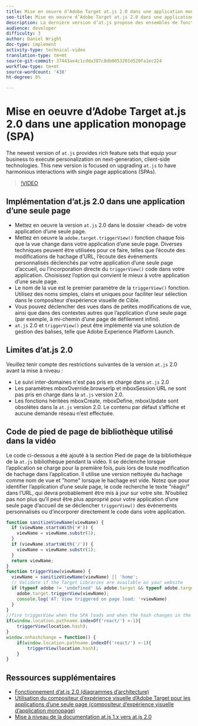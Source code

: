 ```yaml
---
title: Mise en oeuvre d’Adobe Target at.js 2.0 dans une application monopage (SPA)
seo-title: Mise en oeuvre d’Adobe Target at.js 2.0 dans une application monopage (SPA)
description: La dernière version d’at.js propose des ensembles de fonctionnalités riches qui permettent à votre entreprise d’exécuter la personnalisation sur les technologies de nouvelle génération côté client. Cette nouvelle version vise à mettre à niveau at.js afin d’établir des interactions harmonieuses avec les applications monopages (SPA).
audience: developer
difficulty: 3
author: Daniel Wright
doc-type: implement
activity-type: technical-video
translation-type: tm+mt
source-git-commit: 37443ae4c1cdda387c8db0053201d520fa1ec224
workflow-type: tm+mt
source-wordcount: '438'
ht-degree: 8%

---
```



# Mise en oeuvre d’Adobe Target at.js 2.0 dans une application monopage (SPA)

The newest version of `at.js` provides rich feature sets that equip your business to execute personalization on next-generation, client-side technologies. This new version is focused on upgrading `at.js` to have harmonious interactions with single page applications (SPAs).

>[!VIDEO](https://video.tv.adobe.com/v/26248?quality=12)

## Implémentation d’at.js 2.0 dans une application d’une seule page

* Mettez en oeuvre la version `at.js` 2.0 dans le dossier &lt;head> de votre application d’une seule page.
* Mettez en oeuvre la `adobe.target.triggerView()` fonction chaque fois que la vue change dans votre application d’une seule page. Diverses techniques peuvent être utilisées pour ce faire, telles que l’écoute des modifications de hachage d’URL, l’écoute des événements personnalisés déclenchés par votre application d’une seule page d’accueil, ou l’incorporation directe du `triggerView()` code dans votre application. Choisissez l’option qui convient le mieux à votre application d’une seule page.
* Le nom de la vue est le premier paramètre de la `triggerView()` fonction. Utilisez des noms simples, clairs et uniques pour faciliter leur sélection dans le compositeur d’expérience visuelle de Cible.
* Vous pouvez déclencher des vues dans de petites modifications de vue, ainsi que dans des contextes autres que l’application d’une seule page (par exemple, à mi-chemin d’une page de défilement infini).
* `at.js` 2.0 et `triggerView()` peut être implémenté via une solution de gestion des balises, telle que Adobe Experience Platform Launch.

## Limites d’at.js 2.0

Veuillez tenir compte des restrictions suivantes de la version `at.js` 2.0 avant la mise à niveau :

* Le suivi inter-domaines n&#39;est pas pris en charge dans `at.js` 2.0
* Les paramètres mboxOverride.browserIp et mboxSession URL ne sont pas pris en charge dans la `at.js` version 2.0.
* Les fonctions héritées mboxCreate, mboxDefine, mboxUpdate sont obsolètes dans la `at.js` version 2.0. Le contenu par défaut s’affiche et aucune demande réseau n’est effectuée.

## Code de pied de page de bibliothèque utilisé dans la vidéo

Le code ci-dessous a été ajouté à la section Pied de page de la bibliothèque de la `at.js` bibliothèque pendant la vidéo. Il se déclenche lorsque l’application se charge pour la première fois, puis lors de toute modification de hachage dans l’application. Il utilise une version nettoyée du hachage comme nom de vue et &quot;home&quot; lorsque le hachage est vide. Notez que pour identifier l’application d’une seule page, le code recherche le texte &quot;réagir/&quot; dans l’URL, qui devra probablement être mis à jour sur votre site. N’oubliez pas non plus qu’il peut être plus approprié pour votre application d’une seule page d’accueil de se déclencher `triggerView()` des événements personnalisés ou d’incorporer directement le code dans votre application.

```javascript
function sanitizeViewName(viewName) {
  if (viewName.startsWith('#')) {
    viewName = viewName.substr(1);
  }
  if (viewName.startsWith('/')) {
    viewName = viewName.substr(1);
  }
  return viewName;
}
function triggerView(viewName) {
  viewName = sanitizeViewName(viewName) || 'home';
  // Validate if the Target Libraries are available on your website
  if (typeof adobe != 'undefined' && adobe.target && typeof adobe.target.triggerView === 'function') {
    adobe.target.triggerView(viewName);
    console.log('AT: View triggered on page load: '+viewName)
  }
}
//fire triggerView when the SPA loads and when the hash changes in the SPA
if(window.location.pathname.indexOf('react/') >-1){
    triggerView(location.hash);
}
window.onhashchange = function() {
    if(window.location.pathname.indexOf('react/') >-1){
        triggerView(location.hash);
    }
}
```

## Ressources supplémentaires

* [Fonctionnement d’at.js 2.0 (diagrammes d’architecture)](understanding-how-atjs-20-works.md)
* [Utilisation du compositeur d’expérience visuelle d’Adobe Target pour les applications d’une seule page (compositeur d’expérience visuelle d’application monopage)](../experiences/use-the-visual-experience-composer-for-single-page-applications.md)
* [Mise à niveau de la documentation at.js 1.x vers at.js 2.0](https://docs.adobe.com/content/help/en/target/using/implement-target/client-side/upgrading-from-atjs-1x-to-atjs-20.html)